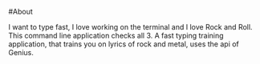 #About 

I want to type fast, I love working on the terminal and I love Rock and Roll. This command line application checks all 3. 
A fast typing training application, that trains you on lyrics of rock and metal, uses the api of Genius.
